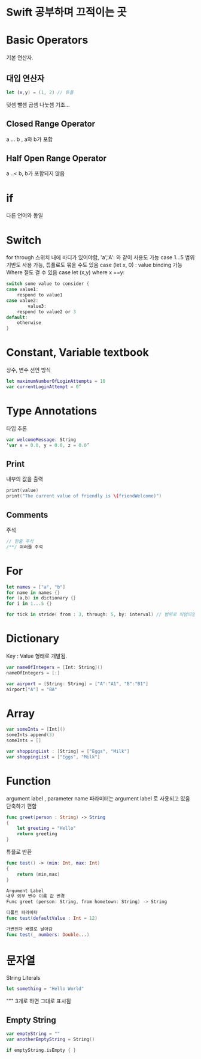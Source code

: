 # Swift 공부하며 끄적이는 곳

# Basic Operators
기본 연산자.


## 대입 연산자

```swift
let (x,y) = (1, 2) // 튜플
```

덧셈 뺄셈 곱셈 나눗셈 기초...

## Closed Range Operator
a ... b , a와 b가 포함

## Half Open Range Operator
a ..< b, b가 포함되지 않음

# if
다른 언어와 동일

# Switch
for through 스위치 내에 바디가 있어야함, 'a','A': 와 같이 사용도 가능
case 1...5 범위 기반도 사용 가능, 튜플로도 묶을 수도 있음
case (let x, 0) : value binding 가능
Where 절도 걸 수 있음 case let (x,y) where x ==y:

```swift
switch some value to consider {
case value1:
	respond to value1
case value2:
	    value3:
	respond to value2 or 3
default:
	otherwise
}
```

# Constant, Variable textbook
상수, 변수 선언 방식

```swift
let maximumNumberOfLoginAttempts = 10
var currentLoginAttempt = 0’
```

# Type Annotations
타입 추론

```swift
var welcomeMessage: String
‘var x = 0.0, y = 0.0, z = 0.0’
```

## Print
내부의 값을 출력

```swift
print(value)
print("The current value of friendly is \(friendWelcome)")
```

## Comments
주석

```swift
// 한줄 주석
/**/ 여러줄 주석
```

# For

```swift
let names = ["a", "b"]
for name in names {}
for (a,b) in dictionary {}
for i in 1...5 {}

for tick in stride( from : 3, through: 5, by: interval) // 범위로 띄엄띄엄
```

# Dictionary
Key : Value 형태로 개발됨.

```swift
var nameOfIntegers = [Int: String]()
nameOfIntegers = [:]

var airport = [String: String] = ["A":"A1", "B":"B1"]
airport["A"] = "BA"
```

# Array

```swift
var someInts = [Int]()
someInts.append(3)
someInts = []

var shoppingList : [String] = ["Eggs", "Milk"]
var shoppingList = ["Eggs", "Milk"]
```

# Function
argument label , parameter name 
파라미터는 argument label 로 사용되고 있음
단축하기 편함

```swift
func greet(person : String) -> String
{
	let greeting = "Hello"
	return greeting
}
```

튜플로 반환
```swift
func test() -> (min: Int, max: Int)
{
	return (min,max)
}

Argument Label
내부 외부 변수 이름 값 변경
Func greet (person: String, from hometown: String) -> String

디폴트 파라미터
func test(defaultValue : Int = 12)

가변인자 배열로 날아감
func test(_ numbers: Double...) 
```

# 문자열

String Literals
```swift
let something = "Hello World"
```

""" 3개로 하면 그대로 표시됨

## Empty String
```swift
var emptyString = ""
var anotherEmptyString = String()

if emptyString.isEmpty { }
```
